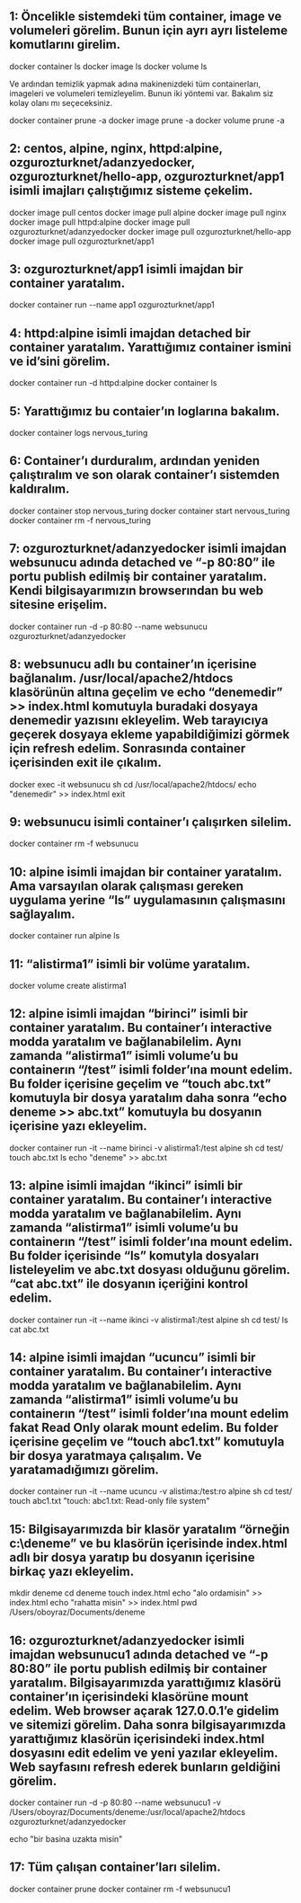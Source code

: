## 1: Öncelikle sistemdeki tüm container, image ve volumeleri görelim. Bunun için ayrı ayrı listeleme komutlarını girelim. 

docker container ls
docker image ls
docker volume ls

Ve ardından temizlik yapmak adına makinenizdeki tüm containerları, imageleri ve volumeleri temizleyelim. Bunun iki yöntemi var. Bakalım siz kolay olanı mı seçeceksiniz. 

docker container prune -a
docker image prune -a
docker volume prune -a


## 2: centos, alpine, nginx, httpd:alpine, ozgurozturknet/adanzyedocker, ozgurozturknet/hello-app, ozgurozturknet/app1 isimli imajları çalıştığımız sisteme çekelim. 

docker image pull centos
docker image pull alpine
docker image pull nginx
docker image pull httpd:alpine
docker image pull ozgurozturknet/adanzyedocker
docker image pull ozgurozturknet/hello-app
docker image pull ozgurozturknet/app1

## 3: ozgurozturknet/app1 isimli imajdan bir container yaratalım.

docker container run --name app1 ozgurozturknet/app1

## 4: httpd:alpine isimli imajdan detached bir container yaratalım. Yarattığımız container ismini ve id’sini görelim. 

docker container run -d httpd:alpine
docker container ls

## 5: Yarattığımız bu contaier’ın loglarına bakalım.

docker container logs nervous_turing

## 6: Container’ı durduralım, ardından yeniden çalıştıralım ve son olarak container’ı sistemden kaldıralım. 

docker container stop nervous_turing
docker container start nervous_turing
docker container rm -f nervous_turing

## 7: ozgurozturknet/adanzyedocker isimli imajdan websunucu adında detached ve “-p 80:80” ile portu publish edilmiş bir container yaratalım. Kendi bilgisayarımızın browserından bu web sitesine erişelim.

docker container run -d -p 80:80 --name websunucu ozgurozturknet/adanzyedocker

## 8: websunucu adlı bu container’ın içerisine bağlanalım. /usr/local/apache2/htdocs klasörünün altına geçelim ve echo “denemedir” >> index.html komutuyla buradaki dosyaya denemedir yazısını ekleyelim. Web tarayıcıya geçerek dosyaya ekleme yapabildiğimizi görmek için refresh edelim. Sonrasında container içerisinden exit ile çıkalım.

docker exec -it websunucu sh 
cd /usr/local/apache2/htdocs/
echo "denemedir" >> index.html 
exit

## 9: websunucu isimli container’ı çalışırken silelim.

docker container rm -f websunucu

## 10: alpine isimli imajdan bir container yaratalım. Ama varsayılan olarak çalışması gereken uygulama yerine “ls” uygulamasının çalışmasını sağlayalım.

docker container run alpine ls

## 11: “alistirma1” isimli bir volüme yaratalım. 

docker volume create alistirma1

## 12: alpine isimli imajdan “birinci” isimli bir container yaratalım. Bu container’ı interactive modda yaratalım ve bağlanabilelim. Aynı zamanda “alistirma1” isimli volume’u bu containerın “/test” isimli folder’ına mount edelim. Bu folder içerisine geçelim ve “touch abc.txt” komutuyla bir dosya yaratalım daha sonra “echo deneme >> abc.txt” komutuyla bu dosyanın içerisine yazı ekleyelim. 

docker container run -it --name birinci -v alistirma1:/test alpine sh
cd test/
touch abc.txt
ls
echo "deneme" >> abc.txt


## 13: alpine isimli imajdan “ikinci” isimli bir container yaratalım. Bu container’ı interactive modda yaratalım ve bağlanabilelim. Aynı zamanda “alistirma1” isimli volume’u bu containerın “/test” isimli folder’ına mount edelim. Bu folder içerisinde “ls” komutyla dosyaları listeleyelim ve abc.txt dosyası olduğunu görelim. “cat abc.txt” ile dosyanın içeriğini kontrol edelim. 

docker container run -it --name ikinci -v alistirma1:/test alpine sh
cd test/
ls
cat abc.txt

## 14: alpine isimli imajdan “ucuncu” isimli bir container yaratalım. Bu container’ı interactive modda yaratalım ve bağlanabilelim. Aynı zamanda “alistirma1” isimli volume’u bu containerın “/test” isimli folder’ına mount edelim fakat Read Only olarak mount edelim. Bu folder içerisine geçelim ve “touch abc1.txt” komutuyla bir dosya yaratmaya çalışalım. Ve yaratamadığımızı görelim.

docker container run -it --name ucuncu -v alistima:/test:ro alpine sh
cd test/
touch abc1.txt
"touch: abc1.txt: Read-only file system"

## 15: Bilgisayarımızda bir klasör yaratalım “örneğin c:\deneme” ve bu klasörün içerisinde index.html adlı bir dosya yaratıp bu dosyanın içerisine birkaç yazı ekleyelim.

mkdir deneme
cd deneme
touch index.html
echo "alo ordamisin" >> index.html
echo "rahatta misin" >> index.html
pwd
/Users/oboyraz/Documents/deneme

## 16: ozgurozturknet/adanzyedocker isimli imajdan websunucu1 adında detached ve “-p 80:80” ile portu publish edilmiş bir container yaratalım. Bilgisayarımızda yarattığımız klasörü container’ın içerisindeki klasörüne mount edelim. Web browser açarak 127.0.0.1’e gidelim ve sitemizi görelim. Daha sonra bilgisayarımızda yarattığımız klasörün içerisindeki index.html dosyasını edit edelim ve yeni yazılar ekleyelim. Web sayfasını refresh ederek bunların geldiğini görelim.

docker container run -d -p 80:80 --name websunucu1 -v /Users/oboyraz/Documents/deneme:/usr/local/apache2/htdocs ozgurozturknet/adanzyedocker

echo "bir basina uzakta misin"

## 17: Tüm çalışan container’ları silelim. 

docker container prune
docker container rm -f websunucu1
